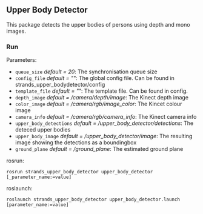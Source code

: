 ## Upper Body Detector
This package detects the upper bodies of persons using depth and mono images.

### Run
Parameters:
* `queue_size` _default = 20_: The synchronisation queue size
* `config_file` _default = ""_: The global config file. Can be found in strands_upper_bodydetector/config
* `template_file` _default = ""_: The template file. Can be found in config.
* `depth_image` _default = /camera/depth/image_: The Kinect depth image
* `color_image` _default = /camera/rgb/image_color_: The Kincet colour image
* `camera_info` _default = /camera/rgb/camera_info_: The Kinect camera info
* `upper_body_detections` _default = /upper_body_detector/detections_: The deteced upper bodies
* `upper_body_image` _default = /upper_body_detector/image_: The resulting image showing the detections as a boundingbox
* `ground_plane` _default = /ground_plane_: The estimated ground plane


rosrun:
```
rosrun strands_upper_body_detector upper_body_detector [_parameter_name:=value]
```

roslaunch:
```
roslaunch strands_upper_body_detector upper_body_detector.launch [parameter_name:=value]
```
